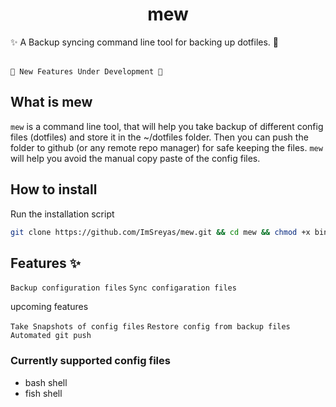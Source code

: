 <h1 align="center">mew</h1>
✨ A Backup syncing command line tool for backing up dotfiles. 🐧
<br><br>

`🚧 New Features Under Development 🚧`

## What is mew 

`mew` is a command line tool, that will help you take backup of different config files (dotfiles) and store it in the ~/dotfiles folder. Then you can push the folder to github (or any remote repo manager) for safe keeping the files. `mew` will help you avoid the manual copy paste of the config files.

## How to install 

Run the installation script
```bash
git clone https://github.com/ImSreyas/mew.git && cd mew && chmod +x bin/mew.sh && sh install.sh
```

## Features ✨

` Backup configuration files `
` Sync configaration files ` 

upcoming features

` Take Snapshots of config files `
` Restore config from backup files ` 
` Automated git push `


### Currently supported config files
- bash shell
- fish shell
  

